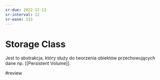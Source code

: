 ```yaml
---
sr-due: 2022-12-13
sr-interval: 12
sr-ease: 215
---
```


# Storage Class

Jest to abstrakcja, który służy do tworzenia obiektów przechowujących dane np. [[Persistent Volume]].

#review 